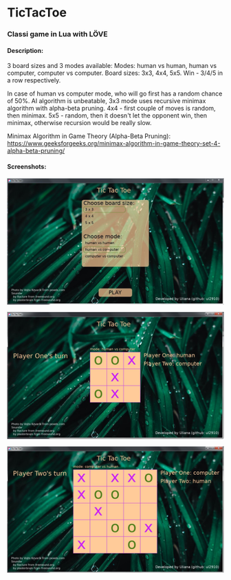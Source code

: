 # TicTacToe
### Classi game in Lua with LÖVE

#### Description:
3 board sizes and 3 modes available:
Modes: human vs human, human vs computer, computer vs computer.
Board sizes: 3x3, 4x4, 5x5.
Win - 3/4/5 in a row respectively.

In case of human vs computer mode, who will go first has a random chance of 50%.
AI algorithm is unbeatable, 3x3 mode uses recursive minimax algorithm with alpha-beta pruning. 
4x4 - first couple of moves is random, then minimax.
5x5 - random, then it doesn't let the opponent win, then minimax, otherwise recursion would be really slow.

Minimax Algorithm in Game Theory (Alpha-Beta Pruning):
https://www.geeksforgeeks.org/minimax-algorithm-in-game-theory-set-4-alpha-beta-pruning/

#### Screenshots:

![StarterScreen](screenshots/starterScreen.JPG)

![3x3board](screenshots/3x3board.JPG)

![5x5board](screenshots/5x5board.JPG)
